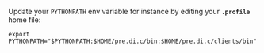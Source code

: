 Update your `PYTHONPATH` env variable for instance by editing your **`.profile`** home file:
```
export PYTHONPATH="$PYTHONPATH:$HOME/pre.di.c/bin:$HOME/pre.di.c/clients/bin"
```
